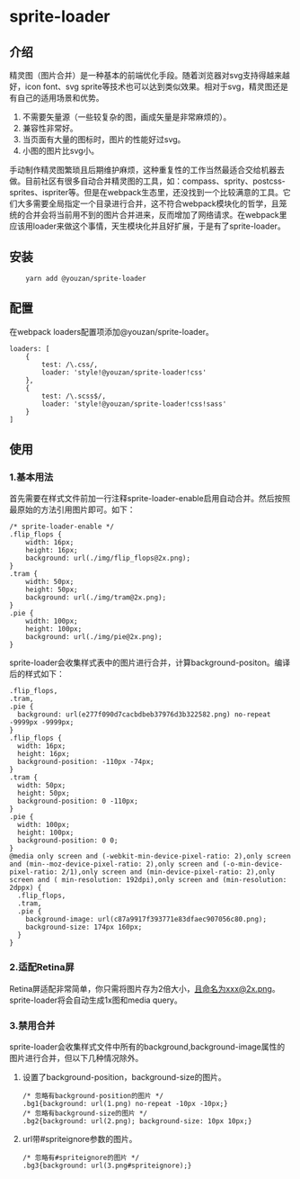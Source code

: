 # sprite-loader
## 介绍
精灵图（图片合并）是一种基本的前端优化手段。随着浏览器对svg支持得越来越好，icon font、svg sprite等技术也可以达到类似效果。相对于svg，精灵图还是有自己的适用场景和优势。

1. 不需要矢量源（一些较复杂的图，画成矢量是非常麻烦的）。
2. 兼容性非常好。
3. 当页面有大量的图标时，图片的性能好过svg。
4. 小图的图片比svg小。

手动制作精灵图繁琐且后期维护麻烦，这种重复性的工作当然最适合交给机器去做。目前社区有很多自动合并精灵图的工具，如：compass、sprity、postcss-sprites、ispriter等。但是在webpack生态里，还没找到一个比较满意的工具。它们大多需要全局指定一个目录进行合并，这不符合webpack模块化的哲学，且笼统的合并会将当前用不到的图片合并进来，反而增加了网络请求。在webpack里应该用loader来做这个事情，天生模块化并且好扩展，于是有了sprite-loader。

## 安装
```
	yarn add @youzan/sprite-loader
```

## 配置
在webpack loaders配置项添加@youzan/sprite-loader。

```
loaders: [
    {
        test: /\.css/,
        loader: 'style!@youzan/sprite-loader!css'
    },
    {
        test: /\.scss$/,
        loader: 'style!@youzan/sprite-loader!css!sass'
    }
]
```
## 使用
### 1.基本用法
首先需要在样式文件前加一行注释sprite-loader-enable启用自动合并。然后按照最原始的方法引用图片即可。如下：

```
/* sprite-loader-enable */
.flip_flops {
    width: 16px;
    height: 16px;
    background: url(./img/flip_flops@2x.png);
}
.tram {
    width: 50px;
    height: 50px;
    background: url(./img/tram@2x.png);
}
.pie {
    width: 100px;
    height: 100px;
    background: url(./img/pie@2x.png);
}
```
sprite-loader会收集样式表中的图片进行合并，计算background-positon。编译后的样式如下：

```
.flip_flops,
.tram,
.pie {
  background: url(e277f090d7cacbdbeb37976d3b322582.png) no-repeat -9999px -9999px;
}
.flip_flops {
  width: 16px;
  height: 16px;
  background-position: -110px -74px;
}
.tram {
  width: 50px;
  height: 50px;
  background-position: 0 -110px;
}
.pie {
  width: 100px;
  height: 100px;
  background-position: 0 0;
}
@media only screen and (-webkit-min-device-pixel-ratio: 2),only screen and (min--moz-device-pixel-ratio: 2),only screen and (-o-min-device-pixel-ratio: 2/1),only screen and (min-device-pixel-ratio: 2),only screen and ( min-resolution: 192dpi),only screen and (min-resolution: 2dppx) {
  .flip_flops,
  .tram,
  .pie {
    background-image: url(c87a9917f393771e83dfaec907056c80.png);
    background-size: 174px 160px;
  }
}
```

### 2.适配Retina屏
Retina屏适配非常简单，你只需将图片存为2倍大小，且命名为xxx@2x.png。sprite-loader将会自动生成1x图和media query。

### 3.禁用合并
sprite-loader会收集样式文件中所有的background,background-image属性的图片进行合并，但以下几种情况除外。

1. 设置了background-position，background-size的图片。
	
	```
	/* 忽略有background-position的图片 */
	.bg1{background: url(1.png) no-repeat -10px -10px;}
	/* 忽略有background-size的图片 */
	.bg2{background: url(2.png); background-size: 10px 10px;}
	```
2. url带#spriteignore参数的图片。
	
	```
	/* 忽略有#spriteignore的图片 */
	.bg3{background: url(3.png#spriteignore);}
	```
